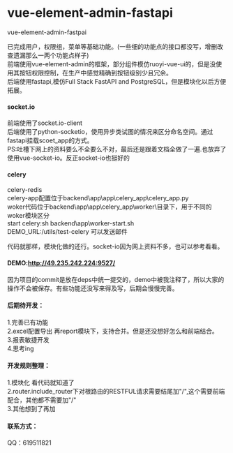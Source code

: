 # vue-element-admin-fastapi
vue-element-admin-fastpai

已完成用户，权限组，菜单等基础功能。(一些细的功能点的接口都没写，增删改查遗漏那么一两个功能点样子)    
前端使用vue-element-admin的框架，部分组件模仿ruoyi-vue-ui的，但是没使用其按钮权限控制，在生产中感觉精确到按钮级别少且冗余。  
后端使用fastapi,模仿Full Stack FastAPI and PostgreSQL，但是模块化以后方便拓展。

#### socket.io
前端使用了socket.io-client  
后端使用了python-socketio，使用异步类试图的情况来区分命名空间。通过fastapi挂载scoet_app的方式。  
PS:吐槽下网上的资料要么不全要么不对，最后还是跟着文档全做了一遍.也放弃了使用vue-socket-io。反正socket-io也挺好的

#### celery
celery-redis  
celery-app配置位于backend\app\app\celery_app\celery_app.py  
woker代码位于backend\app\app\celery_app\worker\目录下，用于不同的woker模块区分  
start celery:sh backend\app\worker-start.sh   
DEMO_URL:/utils/test-celery 可以发送邮件  

代码就那样，模块化做的还行。socket-io因为网上资料不多，也可以参考看看。


#### DEMO:http://49.235.242.224:9527/  
因为项目的commit是放在deps中统一提交的，demo中被我注释了，所以大家的操作不会被保存。有些功能还没写来得及写，后期会慢慢完善。


#### 后期待开发：  
1.完善已有功能  
2.excel配置导出 再report模块下，支持合并。但是还没想好怎么和前端结合。  
3.报表敏捷开发  
4.思考ing  


#### 开发规则整理：  
1.模块化 看代码就知道了  
2.router.include_router下对根路由的RESTFUL请求需要结尾加"/",这个需要前端配合，其他都不需要加"/"  
3.其他想到了再加  

#### 联系方式：
QQ：619511821
